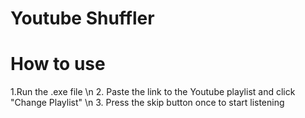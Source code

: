 # Youtube Shuffler

# How to use 
1.Run the .exe file \n
2. Paste the link to the Youtube playlist and click "Change Playlist" \n
3. Press the skip button once to start listening

